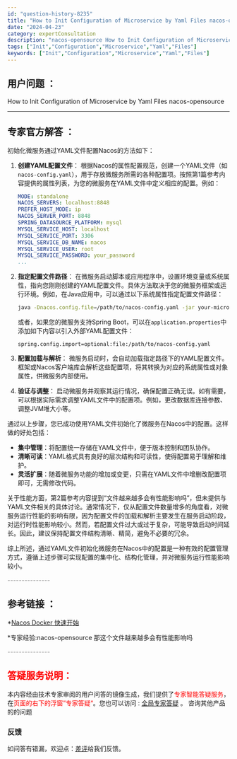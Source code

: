 ```yaml
---
id: "question-history-8235"
title: "How to Init Configuration of Microservice by Yaml Files nacos-opensource"
date: "2024-04-23"
category: expertConsultation
description: "nacos-opensource How to Init Configuration of Microservice by Yaml Files"
tags: ["Init","Configuration","Microservice","Yaml","Files"]
keywords: ["Init","Configuration","Microservice","Yaml","Files"]
---
```


## 用户问题 ： 
 How to Init Configuration of Microservice by Yaml Files nacos-opensource 

---------------
## 专家官方解答 ：

初始化微服务通过YAML文件配置Nacos的方法如下：

1. **创建YAML配置文件**：
   根据Nacos的属性配置规范，创建一个YAML文件（如`nacos-config.yaml`），用于存放微服务所需的各种配置项。按照第1篇参考内容提供的属性列表，为您的微服务在YAML文件中定义相应的配置。例如：

   ```yaml
   MODE: standalone
   NACOS_SERVERS: localhost:8848
   PREFER_HOST_MODE: ip
   NACOS_SERVER_PORT: 8848
   SPRING_DATASOURCE_PLATFORM: mysql
   MYSQL_SERVICE_HOST: localhost
   MYSQL_SERVICE_PORT: 3306
   MYSQL_SERVICE_DB_NAME: nacos
   MYSQL_SERVICE_USER: root
   MYSQL_SERVICE_PASSWORD: your_password
   ...
   ```

2. **指定配置文件路径**：
   在微服务启动脚本或应用程序中，设置环境变量或系统属性，指向您刚刚创建的YAML配置文件。具体方法取决于您的微服务框架或运行环境。例如，在Java应用中，可以通过以下系统属性指定配置文件路径：

   ```bash
   java -Dnacos.config.file=/path/to/nacos-config.yaml -jar your-microservice.jar
   ```

   或者，如果您的微服务支持Spring Boot，可以在`application.properties`中添加如下内容以引入外部YAML配置文件：

   ```properties
   spring.config.import=optional:file:/path/to/nacos-config.yaml
   ```

3. **配置加载与解析**：
   微服务启动时，会自动加载指定路径下的YAML配置文件。框架或Nacos客户端库会解析这些配置项，将其转换为对应的系统属性或对象属性，供微服务内部使用。

4. **验证与调整**：
   启动微服务并观察其运行情况，确保配置正确无误。如有需要，可以根据实际需求调整YAML文件中的配置项。例如，更改数据库连接参数、调整JVM堆大小等。

通过以上步骤，您已成功使用YAML文件初始化了微服务在Nacos中的配置。这样做的好处包括：

- **集中管理**：将配置统一存储在YAML文件中，便于版本控制和团队协作。
- **清晰可读**：YAML格式具有良好的层次结构和可读性，使得配置易于理解和维护。
- **灵活扩展**：随着微服务功能的增加或变更，只需在YAML文件中增删改配置项即可，无需修改代码。

关于性能方面，第2篇参考内容提到“文件越来越多会有性能影响吗”，但未提供与YAML文件相关的具体讨论。通常情况下，仅从配置文件数量增多的角度看，对微服务运行性能的影响有限，因为配置文件的加载和解析主要发生在服务启动阶段，对运行时性能影响较小。然而，若配置文件过大或过于复杂，可能导致启动时间延长。因此，建议保持配置文件结构清晰、精简，避免不必要的冗余。

综上所述，通过YAML文件初始化微服务在Nacos中的配置是一种有效的配置管理方式，遵循上述步骤可实现配置的集中化、结构化管理，并对微服务运行性能影响较小。


<font color="#949494">---------------</font> 


## 参考链接 ：

*[Nacos Docker 快速开始](https://nacos.io/docs/latest/quickstart/quick-start-docker)
 
 *专家经验:nacos-opensource 那这个文件越来越多会有性能影响吗 


 <font color="#949494">---------------</font> 
 


## <font color="#FF0000">答疑服务说明：</font> 

本内容经由技术专家审阅的用户问答的镜像生成，我们提供了<font color="#FF0000">专家智能答疑服务</font>，在<font color="#FF0000">页面的右下的浮窗”专家答疑“</font>。您也可以访问 : [全局专家答疑](https://opensource.alibaba.com/chatBot) 。 咨询其他产品的的问题

### 反馈
如问答有错漏，欢迎点：[差评](https://ai.nacos.io/user/feedbackByEnhancerGradePOJOID?enhancerGradePOJOId=11550)给我们反馈。

